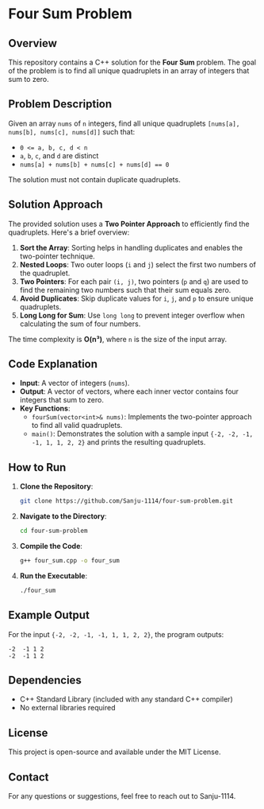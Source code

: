 # Four Sum Problem

## Overview

This repository contains a C++ solution for the **Four Sum** problem. The goal of the problem is to find all unique quadruplets in an array of integers that sum to zero.



## Problem Description

Given an array `nums` of `n` integers, find all unique quadruplets `[nums[a], nums[b], nums[c], nums[d]]` such that:

- `0 <= a, b, c, d < n`
- `a`, `b`, `c`, and `d` are distinct
- `nums[a] + nums[b] + nums[c] + nums[d] == 0`

The solution must not contain duplicate quadruplets.

## Solution Approach

The provided solution uses a **Two Pointer Approach** to efficiently find the quadruplets. Here's a brief overview:

1. **Sort the Array**: Sorting helps in handling duplicates and enables the two-pointer technique.
2. **Nested Loops**: Two outer loops (`i` and `j`) select the first two numbers of the quadruplet.
3. **Two Pointers**: For each pair `(i, j)`, two pointers (`p` and `q`) are used to find the remaining two numbers such that their sum equals zero.
4. **Avoid Duplicates**: Skip duplicate values for `i`, `j`, and `p` to ensure unique quadruplets.
5. **Long Long for Sum**: Use `long long` to prevent integer overflow when calculating the sum of four numbers.

The time complexity is **O(n³)**, where `n` is the size of the input array.

## Code Explanation

- **Input**: A vector of integers (`nums`).
- **Output**: A vector of vectors, where each inner vector contains four integers that sum to zero.
- **Key Functions**:
  - `fourSum(vector<int>& nums)`: Implements the two-pointer approach to find all valid quadruplets.
  - `main()`: Demonstrates the solution with a sample input `{-2, -2, -1, -1, 1, 1, 2, 2}` and prints the resulting quadruplets.

## How to Run

1. **Clone the Repository**:

   ```bash
   git clone https://github.com/Sanju-1114/four-sum-problem.git
   ```
2. **Navigate to the Directory**:

   ```bash
   cd four-sum-problem
   ```
3. **Compile the Code**:

   ```bash
   g++ four_sum.cpp -o four_sum
   ```
4. **Run the Executable**:

   ```bash
   ./four_sum
   ```

## Example Output

For the input `{-2, -2, -1, -1, 1, 1, 2, 2}`, the program outputs:

```
-2  -1 1 2
-2  -1 1 2
```

## Dependencies

- C++ Standard Library (included with any standard C++ compiler)
- No external libraries required

## License

This project is open-source and available under the MIT License.


## Contact
For any questions or suggestions, feel free to reach out to Sanju-1114.
